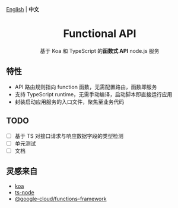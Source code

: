 [English](./README.md) | **中文**

<h1 align="center">Functional API</h1>

<p align="center">
  基于 Koa 和 TypeScript 的<strong>函数式 API</strong> node.js 服务</a>
</p>

## 特性

- API 路由规则指向 function 函数，无需配置路由，函数即服务
- 支持 TypeScript runtime，无需手动编译，启动脚本即直接运行应用
- 封装启动应用服务的入口文件，聚焦至业务代码

## TODO

- [ ] 基于 TS 对接口请求与响应数据字段的类型检测
- [ ] 单元测试
- [ ] 文档

## 灵感来自

- [koa](https://github.com/koajs/koa)
- [ts-node](https://github.com/TypeStrong/ts-node)
- [@google-cloud/functions-framework](https://github.com/GoogleCloudPlatform/functions-framework-nodejs)
